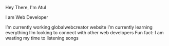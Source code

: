 Hey There, I'm Atul

I am Web Developer 

 I’m currently working globalwebcreator website
 I’m currently learning everything
 I’m looking to connect with other web developers
 Fun fact: I am wasting my time to listening songs
